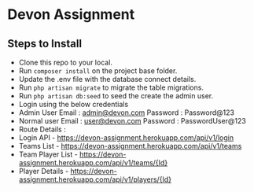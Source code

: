 # Devon Assignment

## Steps to Install
- Clone this repo to your local.
- Run `composer install` on the project base folder.
- Update the .env file with the database connect details.
- Run `php artisan migrate` to migrate the table migrations.
- Run `php artisan db:seed` to seed the create the admin user.
- Login using the below credentials
- Admin User
Email : admin@devon.com
Password : Password@123
- Normal user
Email : user@devon.com
Password : PasswordUser@123
- Route Details :
- Login API - https://devon-assignment.herokuapp.com/api/v1/login
- Teams List - https://devon-assignment.herokuapp.com/api/v1/teams
- Team Player List - https://devon-assignment.herokuapp.com/api/v1/teams/{Id}
- Player Details - https://devon-assignment.herokuapp.com/api/v1/players/{Id}
